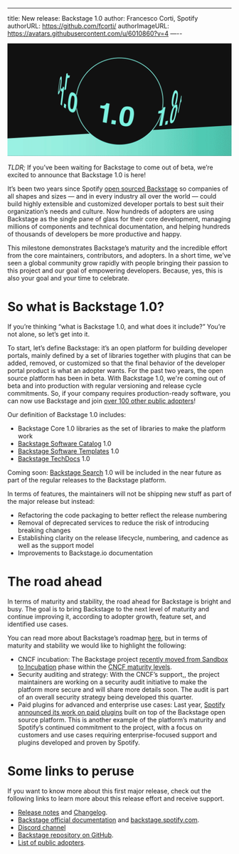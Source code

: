 ---
title: New release: Backstage 1.0
author: Francesco Corti, Spotify
authorURL: https://github.com/fcorti/
authorImageURL: https://avatars.githubusercontent.com/u/6010860?v=4
—--

![backstage header](assets/22-03-16/release.1.0.gif)

_TLDR;_ If you’ve been waiting for Backstage to come out of beta, we’re excited to announce that Backstage 1.0 is here!

<!--truncate-->

It’s been two years since Spotify [open sourced Backstage](https://backstage.io/blog/2020/03/16/announcing-backstage) so companies of all shapes and sizes — and in every industry all over the world — could build highly extensible and customized developer portals to best suit their organization’s needs and culture. Now hundreds of adopters are using Backstage as the single pane of glass for their core development, managing millions of components and technical documentation, and helping hundreds of thousands of developers be more productive and happy.

This milestone demonstrates Backstage’s maturity and the incredible effort from the core maintainers, contributors, and adopters. In a short time, we’ve seen a global community grow rapidly with people bringing their passion to this project and our goal of empowering developers. Because, yes, this is also your goal and your time to celebrate.

# So what is Backstage 1.0?

If you’re thinking “what is Backstage 1.0, and what does it include?” You’re not alone, so let’s get into it.

To start, let’s define Backstage: it’s an open platform for building developer portals, mainly defined by a set of libraries together with plugins that can be added, removed, or customized so that the final behavior of the developer portal product is what an adopter wants. For the past two years, the open source platform has been in beta. With Backstage 1.0, we're coming out of beta and into production with regular versioning and release cycle commitments. So, if your company requires production-ready software, you can now use Backstage and join [over 100 other public adopters](https://github.com/backstage/backstage/blob/master/ADOPTERS.md)!

Our definition of Backstage 1.0 includes:
-   Backstage Core 1.0 libraries as the set of libraries to make the platform work
-   [Backstage Software Catalog](https://backstage.io/docs/features/software-catalog/software-catalog-overview) 1.0
-   [Backstage Software Templates](https://backstage.io/docs/features/software-templates/software-templates-index) 1.0
-   [Backstage TechDocs](https://backstage.io/docs/features/techdocs/techdocs-overview) 1.0

Coming soon: [Backstage Search](https://backstage.io/docs/features/search/search-overview) 1.0 will be included in the near future as part of the regular releases to the Backstage platform.

In terms of features, the maintainers will not be shipping new stuff as part of the major release but instead:
-   Refactoring the code packaging to better reflect the release numbering
-   Removal of deprecated services to reduce the risk of introducing breaking changes
-   Establishing clarity on the release lifecycle, numbering, and cadence as well as the support model
-   Improvements to Backstage.io documentation

# The road ahead

In terms of maturity and stability, the road ahead for Backstage is bright and busy. The goal is to bring Backstage to the next level of maturity and continue improving it, according to adopter growth, feature set, and identified use cases.

You can read more about Backstage’s roadmap [here](https://backstage.io/docs/overview/roadmap), but in terms of maturity and stability we would like to highlight the following:
-   CNCF incubation: The Backstage project [recently moved from Sandbox to Incubation](https://www.cncf.io/blog/2022/03/15/backstage-project-joins-the-cncf-incubator/) phase within the [CNCF maturity levels](https://www.cncf.io/projects/#:~:text=Maturity%20levels,should%20be%20adopting%20different%20projects.).
-   Security auditing and strategy: With the CNCF’s support,, the project maintainers are working on a security audit initiative to make the platform more secure and will share more details soon. The audit is part of an overall security strategy being developed this quarter.
-   Paid plugins for advanced and enterprise use cases: Last year, [Spotify announced its work on paid plugins](https://backstage.spotify.com/blog/paid-plugins-announcement/) built on top of the Backstage open source platform. This is another example of the platform’s maturity and Spotify’s continued commitment to the project, with a focus on customers and use cases requiring enterprise-focused support and plugins developed and proven by Spotify.

# Some links to peruse

If you want to know more about this first major release, check out the following links to learn more about this release effort and receive support.
-   [Release notes](https://backstage.io/docs/releases/v1.0.0) and [Changelog](https://github.com/backstage/backstage/releases/tag/v1.0.0).
-   [Backstage official documentation](https://backstage.io/docs/) and [backstage.spotify.com](https://backstage.spotify.com/).
-   [Discord channel](https://discord.gg/EUaBAS58)
-   [Backstage repository on GitHub](https://github.com/backstage/backstage).
-   [List of public adopters](https://github.com/backstage/backstage/blob/master/ADOPTERS.md).